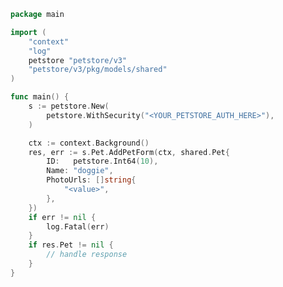 <!-- Start SDK Example Usage [usage] -->
```go
package main

import (
	"context"
	"log"
	petstore "petstore/v3"
	"petstore/v3/pkg/models/shared"
)

func main() {
	s := petstore.New(
		petstore.WithSecurity("<YOUR_PETSTORE_AUTH_HERE>"),
	)

	ctx := context.Background()
	res, err := s.Pet.AddPetForm(ctx, shared.Pet{
		ID:   petstore.Int64(10),
		Name: "doggie",
		PhotoUrls: []string{
			"<value>",
		},
	})
	if err != nil {
		log.Fatal(err)
	}
	if res.Pet != nil {
		// handle response
	}
}

```
<!-- End SDK Example Usage [usage] -->